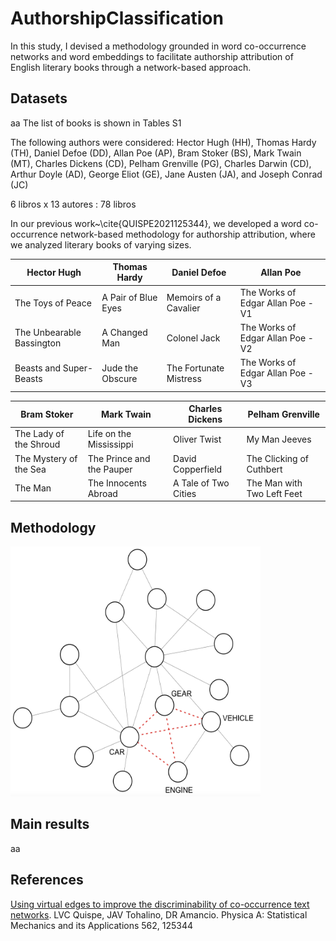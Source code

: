 # AuthorshipClassification
In this study, I devised a methodology grounded in word co-occurrence networks and word embeddings to facilitate authorship attribution of English literary books through a network-based approach.

## Datasets
aa
The list of books is shown in Tables S1

The following authors were considered: Hector Hugh (HH),
Thomas Hardy (TH), Daniel Defoe (DD), Allan Poe (AP), Bram Stoker (BS), Mark Twain
(MT), Charles Dickens (CD), Pelham Grenville (PG), Charles Darwin (CD), Arthur Doyle
(AD), George Eliot (GE), Jane Austen (JA), and Joseph Conrad (JC)

6 libros x 13 autores : 78 libros

In our previous work~\cite{QUISPE2021125344}, we developed a word co-occurrence network-based methodology for authorship attribution, where we analyzed literary books of varying sizes. 

Hector Hugh | Thomas Hardy  | Daniel Defoe | Allan Poe |
|---- | ---- | --- | --- |
| The Toys of Peace  | A Pair of Blue Eyes  | Memoirs of a Cavalier |  The Works of Edgar Allan Poe - V1 
| The Unbearable Bassington   | A Changed Man  | Colonel Jack  |  The Works of Edgar Allan Poe - V2 
|  Beasts and Super-Beasts  | Jude the Obscure  | The Fortunate Mistress |  The Works of Edgar Allan Poe - V3 

Bram Stoker |  Mark Twain  | Charles Dickens | Pelham Grenville |
|---- | ---- | --- | --- |
| The Lady of the Shroud  | Life on the Mississippi |  Oliver Twist |   My Man Jeeves
| The Mystery of the Sea | The Prince and the Pauper | David Copperfield |  The Clicking of Cuthbert 
| The Man | The Innocents Abroad | A Tale of Two Cities  | The Man with Two Left Feet 


 

## Methodology

<img src="network_example.png" width="400" height="400">

## Main results
aa

## References
[Using virtual edges to improve the discriminability of co-occurrence text networks](https://www.sciencedirect.com/science/article/pii/S037843712030707X). LVC Quispe, JAV Tohalino, DR Amancio. Physica A: Statistical Mechanics and its Applications 562, 125344
